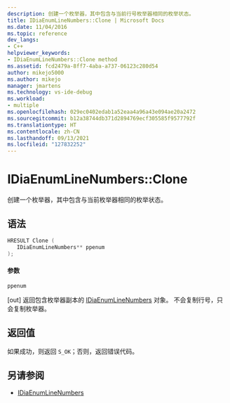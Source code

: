 ```yaml
---
description: 创建一个枚举器，其中包含与当前行号枚举器相同的枚举状态。
title: IDiaEnumLineNumbers::Clone | Microsoft Docs
ms.date: 11/04/2016
ms.topic: reference
dev_langs:
- C++
helpviewer_keywords:
- IDiaEnumLineNumbers::Clone method
ms.assetid: fcd2479a-8ff7-4aba-a737-06123c280d54
author: mikejo5000
ms.author: mikejo
manager: jmartens
ms.technology: vs-ide-debug
ms.workload:
- multiple
ms.openlocfilehash: 029ec0402edab1a52eaa4a96a43e094ae20a2472
ms.sourcegitcommit: b12a38744db371d2894769ecf305585f9577792f
ms.translationtype: HT
ms.contentlocale: zh-CN
ms.lasthandoff: 09/13/2021
ms.locfileid: "127832252"
---
```

# <a name="idiaenumlinenumbersclone"></a>IDiaEnumLineNumbers::Clone
创建一个枚举器，其中包含与当前枚举器相同的枚举状态。

## <a name="syntax"></a>语法

```C++
HRESULT Clone ( 
   IDiaEnumLineNumbers** ppenum
);
```

#### <a name="parameters"></a>参数
 `ppenum`

[out] 返回包含枚举器副本的 [IDiaEnumLineNumbers](../../debugger/debug-interface-access/idiaenumlinenumbers.md) 对象。 不会复制行号，只会复制枚举器。

## <a name="return-value"></a>返回值
 如果成功，则返回 `S_OK`；否则，返回错误代码。

## <a name="see-also"></a>另请参阅
- [IDiaEnumLineNumbers](../../debugger/debug-interface-access/idiaenumlinenumbers.md)

